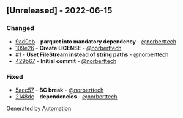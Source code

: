 ## [Unreleased] - 2022-06-15

### Changed
- [9ad0eb](https://github.com/flow-php/etl-adapter-parquet/commit/9ad0ebc241d02cf467fff963f656ee1d482d6589) - **parquet into mandatory dependency** - [@norberttech](https://github.com/norberttech)
- [109e26](https://github.com/flow-php/etl-adapter-parquet/commit/109e264aea4442d07b1df1ae68d81551da2d473d) - **Create LICENSE** - [@norberttech](https://github.com/norberttech)
- [#1](https://github.com/flow-php/etl-adapter-parquet/pull/1) - **Uset FileStream instead of string paths** - [@norberttech](https://github.com/norberttech)
- [429b67](https://github.com/flow-php/etl-adapter-parquet/commit/429b67acc886e23903781186f635234bb7d3e769) - **Initial commit** - [@norberttech](https://github.com/norberttech)

### Fixed
- [5acc57](https://github.com/flow-php/etl-adapter-parquet/commit/5acc57b318ac7fd8fd4eef422326cc79ef48d3b8) - **BC break** - [@norberttech](https://github.com/norberttech)
- [2148dc](https://github.com/flow-php/etl-adapter-parquet/commit/2148dcd07461a744f55faf76496207be7ef10aa9) - **dependencies** - [@norberttech](https://github.com/norberttech)

Generated by [Automation](https://github.com/aeon-php/automation)